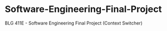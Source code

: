 # Software-Engineering-Final-Project
BLG 411E - Software Engineering Final Project (Context Switcher)
